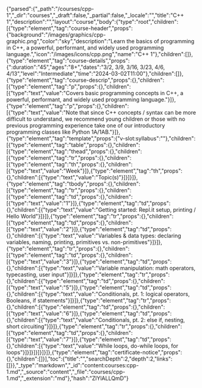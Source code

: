 {"parsed":{"_path":"/courses/cpp-1","_dir":"courses","_draft":false,"_partial":false,"_locale":"","title":"C++ 1","description":"","layout":"course","body":{"type":"root","children":[{"type":"element","tag":"course-header","props":{"background":"/images/graphics/cpp-graphic.png","color":"sky","description":"Learn the basics of programming in C++, a powerful, performant, and widely used programming language.","icon":"/images/icons/cpp.png","name":"C++ 1"},"children":[]},{"type":"element","tag":"course-details","props":{":duration":"45","ages":"8+","dates":"3/2, 3/9, 3/16, 3/23, 4/6, 4/13","level":"Intermediate","time":"2024-03-02T11:00"},"children":[]},{"type":"element","tag":"course-descrip","props":{},"children":[{"type":"element","tag":"p","props":{},"children":[{"type":"text","value":"Covers basic programming concepts in C++, a powerful, performant, and widely used programming language."}]},{"type":"element","tag":"p","props":{},"children":[{"type":"text","value":"Note that since C++ concepts / syntax can be more difficult to understand, we recommend young children or those with no previous programming experience take one of our introductory programming classes like Python 1A/1AB."}]},{"type":"element","tag":"template","props":{"v-slot:syllabus":""},"children":[{"type":"element","tag":"table","props":{},"children":[{"type":"element","tag":"thead","props":{},"children":[{"type":"element","tag":"tr","props":{},"children":[{"type":"element","tag":"th","props":{},"children":[{"type":"text","value":"Week"}]},{"type":"element","tag":"th","props":{},"children":[{"type":"text","value":"Topic(s)"}]}]}]},{"type":"element","tag":"tbody","props":{},"children":[{"type":"element","tag":"tr","props":{},"children":[{"type":"element","tag":"td","props":{},"children":[{"type":"text","value":"1"}]},{"type":"element","tag":"td","props":{},"children":[{"type":"text","value":"Getting started: Repl.it setup, printing / Hello World"}]}]},{"type":"element","tag":"tr","props":{},"children":[{"type":"element","tag":"td","props":{},"children":[{"type":"text","value":"2"}]},{"type":"element","tag":"td","props":{},"children":[{"type":"text","value":"Variables & data types: declaring variables, naming, printing, primitives vs. non-primitives"}]}]},{"type":"element","tag":"tr","props":{},"children":[{"type":"element","tag":"td","props":{},"children":[{"type":"text","value":"3"}]},{"type":"element","tag":"td","props":{},"children":[{"type":"text","value":"Variable manipulation: math operators, typecasting, user input"}]}]},{"type":"element","tag":"tr","props":{},"children":[{"type":"element","tag":"td","props":{},"children":[{"type":"text","value":"5"}]},{"type":"element","tag":"td","props":{},"children":[{"type":"text","value":"Conditionals, pt. 1: logical operators, Booleans, if statements"}]}]},{"type":"element","tag":"tr","props":{},"children":[{"type":"element","tag":"td","props":{},"children":[{"type":"text","value":"6"}]},{"type":"element","tag":"td","props":{},"children":[{"type":"text","value":"Conditionals, pt. 2: else if, nesting, short circuiting"}]}]},{"type":"element","tag":"tr","props":{},"children":[{"type":"element","tag":"td","props":{},"children":[{"type":"text","value":"7"}]},{"type":"element","tag":"td","props":{},"children":[{"type":"text","value":"While loops, do-while loops, for loops"}]}]}]}]}]}]},{"type":"element","tag":"certificate-notice","props":{},"children":[]}],"toc":{"title":"","searchDepth":2,"depth":2,"links":[]}},"_type":"markdown","_id":"content:courses:cpp-1.md","_source":"content","_file":"courses/cpp-1.md","_extension":"md"},"hash":"ZlYlALLQmD"}